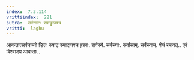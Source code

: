 ```yaml
---
index:  7.3.114
vrittiindex:  221
sutra:  सर्वनाम्नः स्याड्ढ्रस्वश्च
vritti:  laghu 
---
```


आबन्तात्सर्वनाम्नो ङितः स्याट् स्यादापश्च ह्रस्वः. सर्वस्यै. सर्वस्याः. सर्वासाम्. सर्वस्याम्. शेषं रमावत्.. एवं विश्वादय आबन्ताः..

